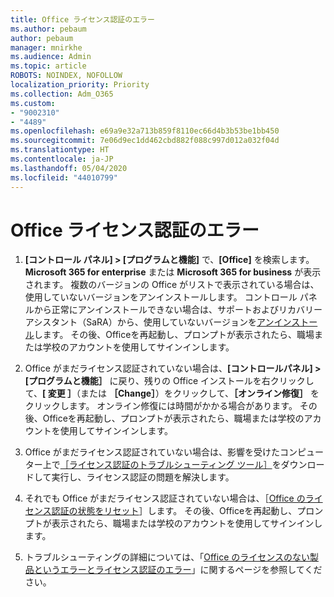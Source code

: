 ```yaml
---
title: Office ライセンス認証のエラー
ms.author: pebaum
author: pebaum
manager: mnirkhe
ms.audience: Admin
ms.topic: article
ROBOTS: NOINDEX, NOFOLLOW
localization_priority: Priority
ms.collection: Adm_O365
ms.custom:
- "9002310"
- "4489"
ms.openlocfilehash: e69a9e32a713b859f8110ec66d4b3b53be1bb450
ms.sourcegitcommit: 7e06d9ec1dd462cbd882f088c997d012a032f04d
ms.translationtype: HT
ms.contentlocale: ja-JP
ms.lasthandoff: 05/04/2020
ms.locfileid: "44010799"
---
```

# <a name="office-activation-errors"></a>Office ライセンス認証のエラー

1. **[コントロール パネル] > [プログラムと機能]** で、**[Office]** を検索します。 **Microsoft 365 for enterprise** または **Microsoft 365 for business** が表示されます。 複数のバージョンの Office がリストで表示されている場合は、使用していないバージョンをアンインストールします。 コントロール パネルから正常にアンインストールできない場合は、サポートおよびリカバリーアシスタント（SaRA）から、使用していないバージョンを[アンインストール](https://aka.ms/SARA-OfficeUninstall-Alchemy)します。 その後、Officeを再起動し、プロンプトが表示されたら、職場または学校のアカウントを使用してサインインします。 

2. Office がまだライセンス認証されていない場合は、**[コントロールパネル] > [プログラムと機能］** に戻り、残りの Office インストールを右クリックして、**[ 変更 ］**（または **［Change］**）をクリックして、**［オンライン修復］** をクリックします。 オンライン修復には時間がかかる場合があります。 その後、Officeを再起動し、プロンプトが表示されたら、職場または学校のアカウントを使用してサインインします。 

3. Office がまだライセンス認証されていない場合は、影響を受けたコンピューター上で[［ライセンス認証のトラブルシューティング ツール］](https://aka.ms/SARA-OfficeActivation-Alchemy)をダウンロードして実行し、ライセンス認証の問題を解決します。 

4. それでも Office がまだライセンス認証されていない場合は、［[Office のライセンス認証の状態をリセット](https://docs.microsoft.com/office365/troubleshoot/activation/reset-office-365-proplus-activation-state)］します。 その後、Officeを再起動し、プロンプトが表示されたら、職場または学校のアカウントを使用してサインインします。  

5. トラブルシューティングの詳細については、「[Office のライセンスのない製品というエラーとライセンス認証のエラー](https://support.office.com/article/unlicensed-product-and-activation-errors-in-office-0d23d3c0-c19c-4b2f-9845-5344fedc4380)」に関するページを参照してください。
